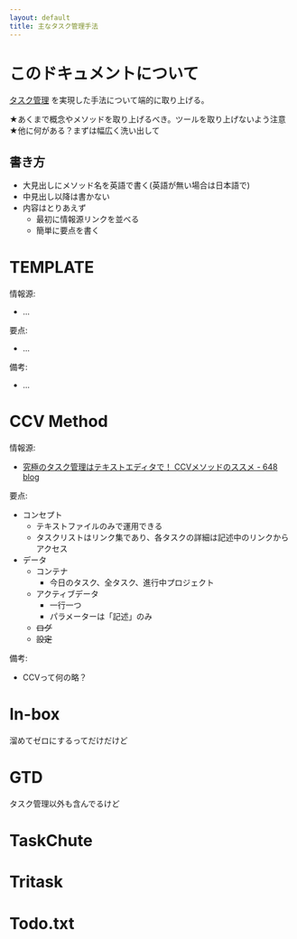 ```yaml
---
layout: default
title: 主なタスク管理手法
---
```


# このドキュメントについて
[タスク管理](task_management.md) を実現した手法について端的に取り上げる。

★あくまで概念やメソッドを取り上げるべき。ツールを取り上げないよう注意
★他に何がある？まずは幅広く洗い出して

## 書き方
- 大見出しにメソッド名を英語で書く(英語が無い場合は日本語で)
- 中見出し以降は書かない
- 内容はとりあえず
  - 最初に情報源リンクを並べる
  - 簡単に要点を書く

# __TEMPLATE__
情報源:

- ...

要点:

- ...

備考:

- ...

# CCV Method
情報源:

- [究極のタスク管理はテキストエディタで！ CCVメソッドのススメ - 648 blog](https://www.kyamaneko.com/entry/2016/05/10/160000#%E4%B8%80%E8%88%AC%E7%9A%84%E3%81%AA%E3%82%BF%E3%82%B9%E3%82%AF%E7%AE%A1%E7%90%86TODO%E7%AE%A1%E7%90%86%E6%96%B9%E6%B3%95%E3%81%AE%E7%BD%A0)

要点:

- コンセプト
  - テキストファイルのみで運用できる
  - タスクリストはリンク集であり、各タスクの詳細は記述中のリンクからアクセス
- データ
  - コンテナ
    - 今日のタスク、全タスク、進行中プロジェクト
  - アクティブデータ
    - 一行一つ
    - パラメーターは「記述」のみ
  - ~~ログ~~
  - ~~設定~~

備考:

- CCVって何の略？

# In-box
溜めてゼロにするってだけだけど

# GTD
タスク管理以外も含んでるけど

# TaskChute

# Tritask

# Todo.txt

